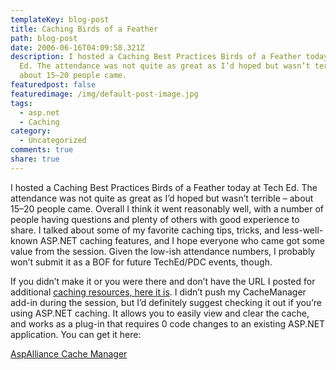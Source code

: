 ```yaml
---
templateKey: blog-post
title: Caching Birds of a Feather
path: blog-post
date: 2006-06-16T04:09:58.321Z
description: I hosted a Caching Best Practices Birds of a Feather today at Tech
  Ed. The attendance was not quite as great as I’d hoped but wasn’t terrible –
  about 15–20 people came.
featuredpost: false
featuredimage: /img/default-post-image.jpg
tags:
  - asp.net
  - Caching
category:
  - Uncategorized
comments: true
share: true
---
```

<!--StartFragment-->

I hosted a Caching Best Practices Birds of a Feather today at Tech Ed. The attendance was not quite as great as I’d hoped but wasn’t terrible – about 15–20 people came. Overall I think it went reasonably well, with a number of people having questions and plenty of others with good experience to share. I talked about some of my favorite caching tips, tricks, and less-well-known ASP.NET caching features, and I hope everyone who came got some value from the session. Given the low-ish attendance numbers, I probably won’t submit it as a BOF for future TechEd/PDC events, though.

If you didn’t make it or you were there and don’t have the URL I posted for additional [caching resources, here it is](http://aspalliance.com/ref/caching.aspx). I didn’t push my CacheManager add-in during the session, but I’d definitely suggest checking it out if you’re using ASP.NET caching. It allows you to easily view and clear the cache, and works as a plug-in that requires 0 code changes to an existing ASP.NET application. You can get it here:

[AspAlliance Cache Manager](http://aspalliance.com/cachemanager)

<!--EndFragment-->